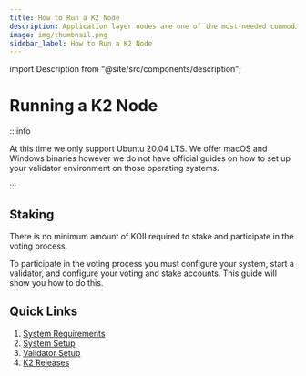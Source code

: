 ```yaml
---
title: How to Run a K2 Node
description: Application layer nodes are one of the most-needed commodities in Web3.
image: img/thumbnail.png
sidebar_label: How to Run a K2 Node
---
```


import Description from "@site/src/components/description";

# Running a K2 Node

<Description
  text="This section describes how to run a K2 Validator."
/>

:::info

At this time we only support Ubuntu 20.04 LTS. We offer macOS and Windows binaries however we do not have official guides on how to set up your validator environment on those operating systems.

:::

## Staking

There is no minimum amount of KOII required to stake and participate in the voting process.

To participate in the voting process you must configure your system, start a validator, and configure your voting and stake accounts. This guide will show you how to do this.

## Quick Links

1. [System Requirements](./system-requirements)
2. [System Setup](./system-setup)
3. [Validator Setup](./validator-setup)
4. [K2 Releases](https://github.com/koii-network/k2-release)

